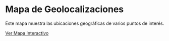 # Mapa de Geolocalizaciones

Este mapa muestra las ubicaciones geográficas de varios puntos de interés.

<a href="https://dimonet78.github.io/TD2_Maps" target="_blank">Ver Mapa Interactivo</a>
